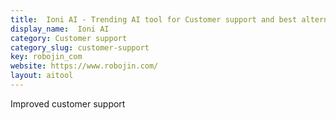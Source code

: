 ```yaml
---
title:  Ioni AI - Trending AI tool for Customer support and best alternatives
display_name:  Ioni AI
category: Customer support
category_slug: customer-support
key: robojin_com
website: https://www.robojin.com/
layout: aitool
---
```


Improved customer support
